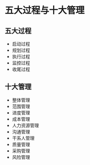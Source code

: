 # 五大过程与十大管理

## 五大过程

- 启动过程
- 规划过程
- 执行过程
- 监控过程
- 收尾过程

## 十大管理

- 整体管理
- 范围管理
- 进度管理
- 成本管理
- 人力资源管理
- 沟通管理
- 干系人管理
- 质量管理
- 采购管理
- 风险管理
